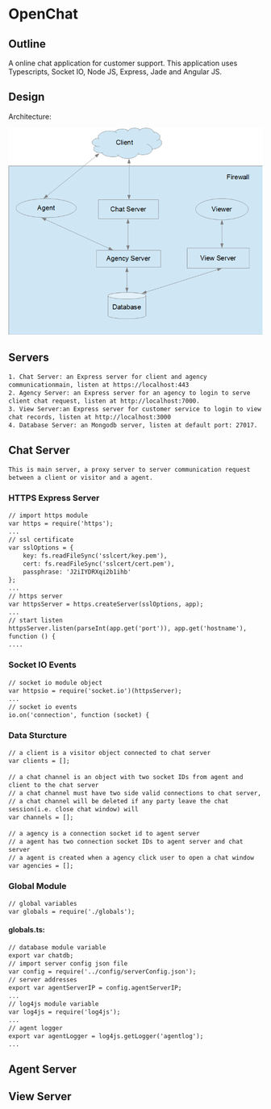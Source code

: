 # OpenChat

## Outline

A online chat application for customer support.
This application uses Typescripts, Socket IO, Node JS, Express, Jade and Angular JS.

## Design

Architecture:

![alt tag](https://github.com/JohnHou2017/OpenChat/blob/master/doc/OpenChatArchitecture.png)

## Servers
```
1. Chat Server: an Express server for client and agency communicationmain, listen at https://localhost:443
2. Agency Server: an Express server for an agency to login to serve client chat request, listen at http://localhost:7000.
3. View Server:an Express server for customer service to login to view chat records, listen at http://localhost:3000
4. Database Server: an Mongodb server, listen at default port: 27017.
```
## Chat Server
```
This is main server, a proxy server to server communication request between a client or visitor and a agent.
```
### HTTPS Express Server
```
// import https module
var https = require('https');
...
// ssl certificate
var sslOptions = {
    key: fs.readFileSync('sslcert/key.pem'),
    cert: fs.readFileSync('sslcert/cert.pem'),
    passphrase: 'J2iIYDRXqi2b1ihb'
};
...
// https server
var httpsServer = https.createServer(sslOptions, app);
...
// start listen
httpsServer.listen(parseInt(app.get('port')), app.get('hostname'), function () {
....
``` 
### Socket IO Events
```
// socket io module object
var httpsio = require('socket.io')(httpsServer);
...
// socket io events
io.on('connection', function (socket) {
```
### Data Sturcture
```
// a client is a visitor object connected to chat server
var clients = [];

// a chat channel is an object with two socket IDs from agent and client to the chat server
// a chat channel must have two side valid connections to chat server, 
// a chat channel will be deleted if any party leave the chat session(i.e. close chat window) will 
var channels = [];

// a agency is a connection socket id to agent server
// a agent has two connection socket IDs to agent server and chat server
// a agent is created when a agency click user to open a chat window
var agencies = [];
```
### Global Module
```
// global variables
var globals = require('./globals');
```
#### globals.ts:
```
// database module variable
export var chatdb;
// import server config json file
var config = require('../config/serverConfig.json');
// server addresses
export var agentServerIP = config.agentServerIP;
...
// log4js module variable
var log4js = require('log4js');
...
// agent logger
export var agentLogger = log4js.getLogger('agentlog');
...
```
## Agent Server

## View Server

